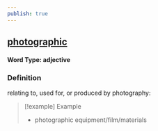 ```yaml
---
publish: true
---
```

## [photographic](https://dictionary.cambridge.org/dictionary/english/photographic)

#### Word Type: adjective
### Definition
relating to, used for, or produced by photography:

>[!example] Example
> - photographic equipment/film/materials
